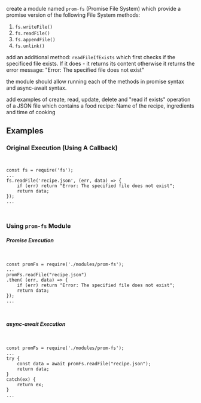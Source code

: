 <p>create a module named <code>prom-fs</code> (Promise File System) which provide a promise version of the following File System methods:
<ol>
    <li><code>fs.writeFile()</code></li>
    <li><code>fs.readFile()</code></li>
    <li><code>fs.appendFile()</code></li>
    <li><code>fs.unlink()</code></li>
</ol>
</p>
<p>add an additional method: <code>readFileIfExists</code> which first checks if the specificed file exists. If it does - it returns its content otherwise it returns the error message: "Error: The specified file does not exist"</p>
<p>the module should allow running each of the methods in promise syntax and async-await syntax.</p>
<p>add examples of create, read, update, delete and "read if exists" operation of a JSON file which contains a food recipe: Name of the recipe, ingredients and time of cooking</p>
<h2>Examples</h2>
<h3>Original Execution (Using A Callback)</h3>
<code>
<pre>
const fs = require('fs');
...
fs.readFile('recipe.json', (err, data) => {
    if (err) return "Error: The specified file does not exist";
    return data;
});
...
</pre>
</code>

<h3>Using <code>prom-fs</code> Module</h3>
<h5>Promise Execution</h5>
<code>
<pre>
const promFs = require('./modules/prom-fs');
...
promFs.readFile("recipe.json")
.then( (err, data) => {
    if (err) return "Error: The specified file does not exist";
    return data;
});
...
</pre>
</code>

<h5>async-await Execution</h5>
<code>
<pre>
const promFs = require('./modules/prom-fs');
...
try {
    const data = await promFs.readFile("recipe.json");
    return data;
}
catch(ex) {
    return ex;
}
...
</pre>
</code>
